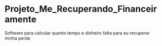 # Projeto_Me_Recuperando_Financeiramente
Software para calcular quanto tempo e dinheiro falta para eu recuperar minha perda

